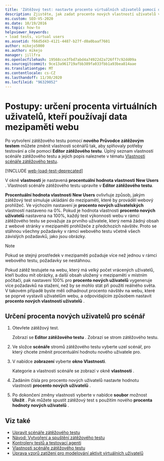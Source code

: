 ```yaml
---
title: 'Zátěžový test: nastavte procento virtuálních uživatelů pomocí dat webové mezipaměti'
description: Zjistěte, jak zadat procento nových vlastností uživatelů v okno Vlastnosti. Vlastnosti scénáře zátěžového testu upravíte v Editor zátěžového testu.
ms.custom: SEO-VS-2020
ms.date: 10/19/2016
ms.topic: how-to
helpviewer_keywords:
- load tests, virtual users
ms.assetid: f66d5d43-4121-4487-b27f-d0a0baaf7601
author: mikejo5000
ms.author: mikejo
manager: jillfra
ms.openlocfilehash: 19568cce3fbd7abd4a74922d2a726ff7c92dd09a
ms.sourcegitcommit: 9ce13a961719afbb389fa033fbb1a93bea814aae
ms.translationtype: MT
ms.contentlocale: cs-CZ
ms.lasthandoff: 11/30/2020
ms.locfileid: "96329052"
---
```

# <a name="how-to-specify-the-percentage-of-virtual-users-that-use-web-cache-data"></a>Postupy: určení procenta virtuálních uživatelů, kteří používají data mezipaměti webu

Po vytvoření zátěžového testu pomocí **nového Průvodce zátěžovým testem** můžete změnit vlastnosti scénářů tak, aby splňovaly potřeby testování a cíle pomocí **Editor zátěžového testu**. Úplný seznam vlastností scénáře zátěžového testu a jejich popis naleznete v tématu [Vlastnosti scénáře zátěžového testu](../test/load-test-scenario-properties.md).

[!INCLUDE [web-load-test-deprecated](includes/web-load-test-deprecated.md)]

V okně **vlastnosti** je nastavená **procentuální hodnota vlastnosti New Users** . Vlastnosti scénáře zátěžového testu upravíte v **Editor zátěžového testu**.

**Procentuální hodnota vlastnosti New Users** ovlivňuje způsob, jakým zátěžový test simuluje ukládání do mezipaměti, které by prováděl webový prohlížeč. Ve výchozím nastavení je **procento nových uživatelských** vlastností nastaveno na 0%. Pokud je hodnota vlastnosti **procento nových uživatelů** nastavena na 100%, každý test výkonnosti webu v rámci zátěžového testu se považuje za prvního uživatele, který nemá žádný obsah z webové stránky v mezipaměti prohlížeče z předchozích návštěv. Proto se stáhnou všechny požadavky v rámci webového testu včetně všech závislých požadavků, jako jsou obrázky.

> [!NOTE]
> Pokud se stejný prostředek v mezipaměti požaduje více než jednou v rámci webového testu, požadavky se nestáhnou.

Pokud zátěž testujete na webu, který má velký počet vrácených uživatelů, kteří budou mít obrázky, a další obsah uložený v mezipaměti v místním počítači, pak nastavení 100% pro **procento nových uživatelů** vygeneruje více požadavků na stažení, než by se mohlo stát při použití reálného světa. V takovém případě byste měli odhadnout procento návštěv na webu, které se poprvé vystavili uživatelům webu, a odpovídajícím způsobem nastavit **procento nových vlastností uživatelů** .

## <a name="to-specify-the-percentage-of-new-users-for-a-scenario"></a>Určení procenta nových uživatelů pro scénář

1. Otevřete zátěžový test.

     Zobrazí se **Editor zátěžového testu** . Zobrazí se strom zátěžového testu.

2. Ve složce **scénáře** stromů zátěžového testu vyberte uzel scénář, pro který chcete změnit procentuální hodnotu nového uživatele pro.

3. V nabídce **zobrazení** vyberte **okno Vlastnosti**.

     Kategorie a vlastnosti scénáře se zobrazí v okně **vlastnosti** .

4. Zadáním čísla pro procento nových uživatelů nastavte hodnotu vlastnosti **procento nových uživatelů** .

5. Po dokončení změny vlastnosti vyberte v nabídce **soubor** možnost **Uložit** . Pak můžete spustit zátěžový test s použitím nového **procenta hodnoty nových uživatelů** .

## <a name="see-also"></a>Viz také

- [Upravit scénáře zátěžového testu](../test/edit-load-test-scenarios.md)
- [Návod: Vytvoření a spuštění zátěžového testu](../test/walkthrough-create-and-run-a-load-test.md)
- [Kontrolery testů a testovací agenti](configure-test-agents-and-controllers-for-load-tests.md)
- [Vlastnosti scénáře zátěžového testu](../test/load-test-scenario-properties.md)
- [Úprava vzorů zatížení pro modelování aktivit virtuálních uživatelů](../test/edit-load-patterns-to-model-virtual-user-activities.md)
